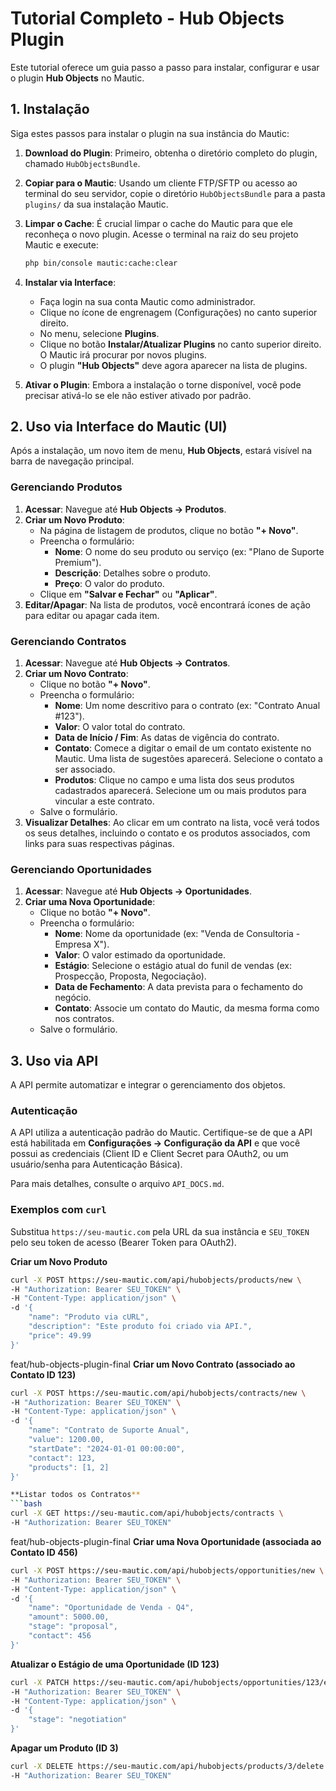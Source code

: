 # Tutorial Completo - Hub Objects Plugin

Este tutorial oferece um guia passo a passo para instalar, configurar e usar o plugin **Hub Objects** no Mautic.

## 1. Instalação

Siga estes passos para instalar o plugin na sua instância do Mautic:

1.  **Download do Plugin**: Primeiro, obtenha o diretório completo do plugin, chamado `HubObjectsBundle`.

2.  **Copiar para o Mautic**: Usando um cliente FTP/SFTP ou acesso ao terminal do seu servidor, copie o diretório `HubObjectsBundle` para a pasta `plugins/` da sua instalação Mautic.

3.  **Limpar o Cache**: É crucial limpar o cache do Mautic para que ele reconheça o novo plugin. Acesse o terminal na raiz do seu projeto Mautic e execute:
    ```bash
    php bin/console mautic:cache:clear
    ```

4.  **Instalar via Interface**:
    *   Faça login na sua conta Mautic como administrador.
    *   Clique no ícone de engrenagem (Configurações) no canto superior direito.
    *   No menu, selecione **Plugins**.
    *   Clique no botão **Instalar/Atualizar Plugins** no canto superior direito. O Mautic irá procurar por novos plugins.
    *   O plugin **"Hub Objects"** deve agora aparecer na lista de plugins.

5.  **Ativar o Plugin**: Embora a instalação o torne disponível, você pode precisar ativá-lo se ele não estiver ativado por padrão.

## 2. Uso via Interface do Mautic (UI)

Após a instalação, um novo item de menu, **Hub Objects**, estará visível na barra de navegação principal.

### Gerenciando Produtos

1.  **Acessar**: Navegue até **Hub Objects -> Produtos**.
2.  **Criar um Novo Produto**:
    *   Na página de listagem de produtos, clique no botão **"+ Novo"**.
    *   Preencha o formulário:
        *   **Nome**: O nome do seu produto ou serviço (ex: "Plano de Suporte Premium").
        *   **Descrição**: Detalhes sobre o produto.
        *   **Preço**: O valor do produto.
    *   Clique em **"Salvar e Fechar"** ou **"Aplicar"**.
3.  **Editar/Apagar**: Na lista de produtos, você encontrará ícones de ação para editar ou apagar cada item.

### Gerenciando Contratos

1.  **Acessar**: Navegue até **Hub Objects -> Contratos**.
2.  **Criar um Novo Contrato**:
    *   Clique no botão **"+ Novo"**.
    *   Preencha o formulário:
        *   **Nome**: Um nome descritivo para o contrato (ex: "Contrato Anual #123").
        *   **Valor**: O valor total do contrato.
        *   **Data de Início / Fim**: As datas de vigência do contrato.
        *   **Contato**: Comece a digitar o email de um contato existente no Mautic. Uma lista de sugestões aparecerá. Selecione o contato a ser associado.
        *   **Produtos**: Clique no campo e uma lista dos seus produtos cadastrados aparecerá. Selecione um ou mais produtos para vincular a este contrato.
    *   Salve o formulário.
3.  **Visualizar Detalhes**: Ao clicar em um contrato na lista, você verá todos os seus detalhes, incluindo o contato e os produtos associados, com links para suas respectivas páginas.

### Gerenciando Oportunidades

1.  **Acessar**: Navegue até **Hub Objects -> Oportunidades**.
2.  **Criar uma Nova Oportunidade**:
    *   Clique no botão **"+ Novo"**.
    *   Preencha o formulário:
        *   **Nome**: Nome da oportunidade (ex: "Venda de Consultoria - Empresa X").
        *   **Valor**: O valor estimado da oportunidade.
        *   **Estágio**: Selecione o estágio atual do funil de vendas (ex: Prospecção, Proposta, Negociação).
        *   **Data de Fechamento**: A data prevista para o fechamento do negócio.
        *   **Contato**: Associe um contato do Mautic, da mesma forma como nos contratos.
    *   Salve o formulário.

## 3. Uso via API

A API permite automatizar e integrar o gerenciamento dos objetos.

### Autenticação

A API utiliza a autenticação padrão do Mautic. Certifique-se de que a API está habilitada em **Configurações -> Configuração da API** e que você possui as credenciais (Client ID e Client Secret para OAuth2, ou um usuário/senha para Autenticação Básica).

Para mais detalhes, consulte o arquivo `API_DOCS.md`.

### Exemplos com `curl`

Substitua `https://seu-mautic.com` pela URL da sua instância e `SEU_TOKEN` pelo seu token de acesso (Bearer Token para OAuth2).

**Criar um Novo Produto**
```bash
curl -X POST https://seu-mautic.com/api/hubobjects/products/new \
-H "Authorization: Bearer SEU_TOKEN" \
-H "Content-Type: application/json" \
-d '{
    "name": "Produto via cURL",
    "description": "Este produto foi criado via API.",
    "price": 49.99
}'
```

feat/hub-objects-plugin-final
**Criar um Novo Contrato (associado ao Contato ID 123)**
```bash
curl -X POST https://seu-mautic.com/api/hubobjects/contracts/new \
-H "Authorization: Bearer SEU_TOKEN" \
-H "Content-Type: application/json" \
-d '{
    "name": "Contrato de Suporte Anual",
    "value": 1200.00,
    "startDate": "2024-01-01 00:00:00",
    "contact": 123,
    "products": [1, 2]
}'

**Listar todos os Contratos**
```bash
curl -X GET https://seu-mautic.com/api/hubobjects/contracts \
-H "Authorization: Bearer SEU_TOKEN"
```

feat/hub-objects-plugin-final
**Criar uma Nova Oportunidade (associada ao Contato ID 456)**
```bash
curl -X POST https://seu-mautic.com/api/hubobjects/opportunities/new \
-H "Authorization: Bearer SEU_TOKEN" \
-H "Content-Type: application/json" \
-d '{
    "name": "Oportunidade de Venda - Q4",
    "amount": 5000.00,
    "stage": "proposal",
    "contact": 456
}'
```

**Atualizar o Estágio de uma Oportunidade (ID 123)**
```bash
curl -X PATCH https://seu-mautic.com/api/hubobjects/opportunities/123/edit \
-H "Authorization: Bearer SEU_TOKEN" \
-H "Content-Type: application/json" \
-d '{
    "stage": "negotiation"
}'
```

**Apagar um Produto (ID 3)**
```bash
curl -X DELETE https://seu-mautic.com/api/hubobjects/products/3/delete \
-H "Authorization: Bearer SEU_TOKEN"
```
